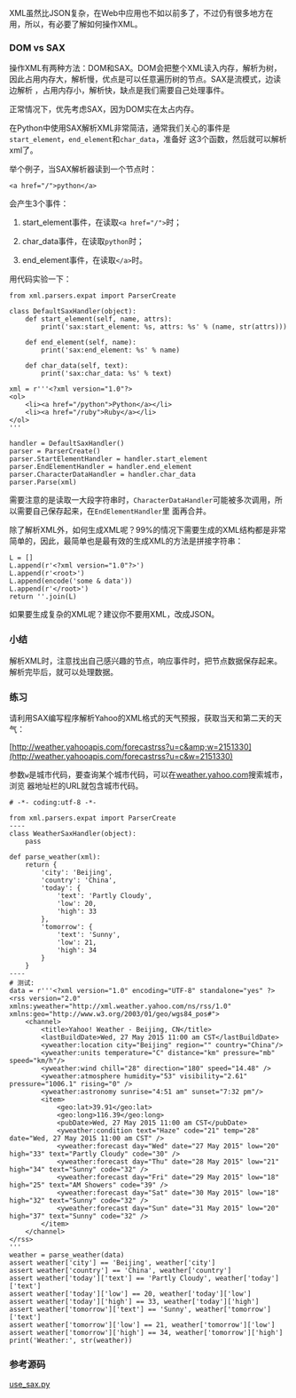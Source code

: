XML虽然比JSON复杂，在Web中应用也不如以前多了，不过仍有很多地方在用，所以，有必要了解如何操作XML。

### DOM vs SAX

操作XML有两种方法：DOM和SAX。DOM会把整个XML读入内存，解析为树，因此占用内存大，解析慢，优点是可以任意遍历树的节点。SAX是流模式，边读边解析
，占用内存小，解析快，缺点是我们需要自己处理事件。

正常情况下，优先考虑SAX，因为DOM实在太占内存。

在Python中使用SAX解析XML非常简洁，通常我们关心的事件是`start_element`，`end_element`和`char_data`，准备好
这3个函数，然后就可以解析xml了。

举个例子，当SAX解析器读到一个节点时：

    
    
    <a href="/">python</a>
    

会产生3个事件：

  1. start_element事件，在读取`<a href="/">`时；

  2. char_data事件，在读取`python`时；

  3. end_element事件，在读取`</a>`时。

用代码实验一下：

    
    
    from xml.parsers.expat import ParserCreate
    
    class DefaultSaxHandler(object):
        def start_element(self, name, attrs):
            print('sax:start_element: %s, attrs: %s' % (name, str(attrs)))
    
        def end_element(self, name):
            print('sax:end_element: %s' % name)
    
        def char_data(self, text):
            print('sax:char_data: %s' % text)
    
    xml = r'''<?xml version="1.0"?>
    <ol>
        <li><a href="/python">Python</a></li>
        <li><a href="/ruby">Ruby</a></li>
    </ol>
    '''
    
    handler = DefaultSaxHandler()
    parser = ParserCreate()
    parser.StartElementHandler = handler.start_element
    parser.EndElementHandler = handler.end_element
    parser.CharacterDataHandler = handler.char_data
    parser.Parse(xml)
    

需要注意的是读取一大段字符串时，`CharacterDataHandler`可能被多次调用，所以需要自己保存起来，在`EndElementHandler`里
面再合并。

除了解析XML外，如何生成XML呢？99%的情况下需要生成的XML结构都是非常简单的，因此，最简单也是最有效的生成XML的方法是拼接字符串：

    
    
    L = []
    L.append(r'<?xml version="1.0"?>')
    L.append(r'<root>')
    L.append(encode('some & data'))
    L.append(r'</root>')
    return ''.join(L)
    

如果要生成复杂的XML呢？建议你不要用XML，改成JSON。

### 小结

解析XML时，注意找出自己感兴趣的节点，响应事件时，把节点数据保存起来。解析完毕后，就可以处理数据。

### 练习

请利用SAX编写程序解析Yahoo的XML格式的天气预报，获取当天和第二天的天气：

[http://weather.yahooapis.com/forecastrss?u=c&amp;w=2151330](http://weather.yahooapis.com/forecastrss?u=c&w=2151330)

参数`w`是城市代码，要查询某个城市代码，可以在[weather.yahoo.com](https://weather.yahoo.com/)搜索城市，浏览
器地址栏的URL就包含城市代码。

    
    
    # -*- coding:utf-8 -*-
    
    from xml.parsers.expat import ParserCreate
    ----
    class WeatherSaxHandler(object):
        pass
    
    def parse_weather(xml):
        return {
            'city': 'Beijing',
            'country': 'China',
            'today': {
                'text': 'Partly Cloudy',
                'low': 20,
                'high': 33
            },
            'tomorrow': {
                'text': 'Sunny',
                'low': 21,
                'high': 34
            }
        }
    ----
    # 测试:
    data = r'''<?xml version="1.0" encoding="UTF-8" standalone="yes" ?>
    <rss version="2.0" xmlns:yweather="http://xml.weather.yahoo.com/ns/rss/1.0" xmlns:geo="http://www.w3.org/2003/01/geo/wgs84_pos#">
        <channel>
            <title>Yahoo! Weather - Beijing, CN</title>
            <lastBuildDate>Wed, 27 May 2015 11:00 am CST</lastBuildDate>
            <yweather:location city="Beijing" region="" country="China"/>
            <yweather:units temperature="C" distance="km" pressure="mb" speed="km/h"/>
            <yweather:wind chill="28" direction="180" speed="14.48" />
            <yweather:atmosphere humidity="53" visibility="2.61" pressure="1006.1" rising="0" />
            <yweather:astronomy sunrise="4:51 am" sunset="7:32 pm"/>
            <item>
                <geo:lat>39.91</geo:lat>
                <geo:long>116.39</geo:long>
                <pubDate>Wed, 27 May 2015 11:00 am CST</pubDate>
                <yweather:condition text="Haze" code="21" temp="28" date="Wed, 27 May 2015 11:00 am CST" />
                <yweather:forecast day="Wed" date="27 May 2015" low="20" high="33" text="Partly Cloudy" code="30" />
                <yweather:forecast day="Thu" date="28 May 2015" low="21" high="34" text="Sunny" code="32" />
                <yweather:forecast day="Fri" date="29 May 2015" low="18" high="25" text="AM Showers" code="39" />
                <yweather:forecast day="Sat" date="30 May 2015" low="18" high="32" text="Sunny" code="32" />
                <yweather:forecast day="Sun" date="31 May 2015" low="20" high="37" text="Sunny" code="32" />
            </item>
        </channel>
    </rss>
    '''
    weather = parse_weather(data)
    assert weather['city'] == 'Beijing', weather['city']
    assert weather['country'] == 'China', weather['country']
    assert weather['today']['text'] == 'Partly Cloudy', weather['today']['text']
    assert weather['today']['low'] == 20, weather['today']['low']
    assert weather['today']['high'] == 33, weather['today']['high']
    assert weather['tomorrow']['text'] == 'Sunny', weather['tomorrow']['text']
    assert weather['tomorrow']['low'] == 21, weather['tomorrow']['low']
    assert weather['tomorrow']['high'] == 34, weather['tomorrow']['high']
    print('Weather:', str(weather))
    

### 参考源码

[use_sax.py](https://github.com/michaelliao/learn-python3/blob/master/samples/commonlib/use_sax.py)

